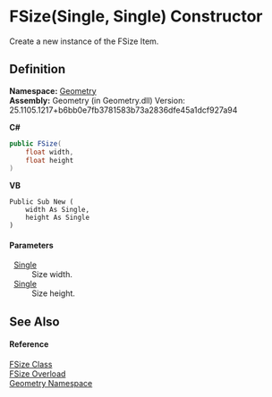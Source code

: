 # FSize(Single, Single) Constructor


Create a new instance of the FSize Item.



## Definition
**Namespace:** <a href="eb409b48-e279-bdb4-daf3-3196b72d55a2.md">Geometry</a>  
**Assembly:** Geometry (in Geometry.dll) Version: 25.1105.1217+b6bb0e7fb3781583b73a2836dfe45a1dcf927a94

**C#**
``` C#
public FSize(
	float width,
	float height
)
```
**VB**
``` VB
Public Sub New ( 
	width As Single,
	height As Single
)
```



#### Parameters
<dl><dt>  <a href="https://learn.microsoft.com/dotnet/api/system.single" target="_blank" rel="noopener noreferrer">Single</a></dt><dd>Size width.</dd><dt>  <a href="https://learn.microsoft.com/dotnet/api/system.single" target="_blank" rel="noopener noreferrer">Single</a></dt><dd>Size height.</dd></dl>

## See Also


#### Reference
<a href="874ff940-d870-2c1b-9340-d4c6c7e3a9b8.md">FSize Class</a>  
<a href="d6fbae25-7c6b-dd60-493e-93ab430de4e3.md">FSize Overload</a>  
<a href="eb409b48-e279-bdb4-daf3-3196b72d55a2.md">Geometry Namespace</a>  
